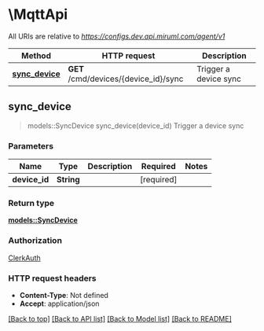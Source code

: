 # \MqttApi

All URIs are relative to *https://configs.dev.api.miruml.com/agent/v1*

Method | HTTP request | Description
------------- | ------------- | -------------
[**sync_device**](MqttApi.md#sync_device) | **GET** /cmd/devices/{device_id}/sync | Trigger a device sync



## sync_device

> models::SyncDevice sync_device(device_id)
Trigger a device sync

### Parameters


Name | Type | Description  | Required | Notes
------------- | ------------- | ------------- | ------------- | -------------
**device_id** | **String** |  | [required] |

### Return type

[**models::SyncDevice**](SyncDevice.md)

### Authorization

[ClerkAuth](../README.md#ClerkAuth)

### HTTP request headers

- **Content-Type**: Not defined
- **Accept**: application/json

[[Back to top]](#) [[Back to API list]](../README.md#documentation-for-api-endpoints) [[Back to Model list]](../README.md#documentation-for-models) [[Back to README]](../README.md)

